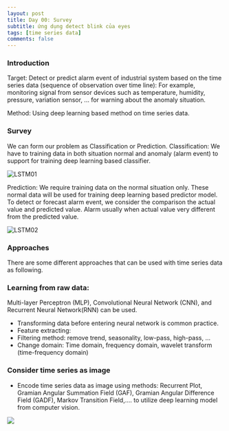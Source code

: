 ```yaml
---
layout: post
title: Day 00: Survey
subtitle: ứng dụng detect blink của eyes
tags: [time series data]
comments: false
---
```



### Introduction

Target: Detect or predict alarm event of industrial system based on the time series data (sequence of observation over time line): For example, monitoring signal from sensor devices such as temperature, humidity, pressure, variation sensor, ... for warning about the anomaly situation.

Method: Using deep learning based method on time series data.
 
### Survey

We can form our problem as Classification or Prediction.
Classification: We have to training data in both situation normal and anomaly (alarm event) to support for training deep learning based classifier.

![LSTM01](https://raw.githubusercontent.com/quanap5/quanap5.github.io/master/img/LSTM00_01.JPG)

Prediction: We require training data on the normal situation only. These normal data will be used for training deep learning based predictor model. To detect or forecast alarm event, we consider the comparison the actual value and predicted value. Alarm usually when actual value very different from the predicted value.

![LSTM02](https://raw.githubusercontent.com/quanap5/quanap5.github.io/master/img/LSTM00_02.JPG)

### Approaches
There are some different approaches that can be used with time series data as following.

### Learning from raw data: 

Multi-layer Perceptron (MLP), Convolutional Neural Network (CNN), and Recurrent Neural Network(RNN) can be used.
- Transforming data before entering neural network is common practice.
- Feature extracting: 
- Filtering method: remove trend, seasonality, low-pass, high-pass, ...
- Change domain: Time domain, frequency domain, wavelet transform (time-frequency domain)

### Consider time series as image

- Encode time series data as image using methods: Recurrent Plot, Gramian Angular Summation Field (GAF), Gramian Angular Difference Field (GADF), Markov Transition Field,.... to utilize deep learning model from computer vision.

![](https://raw.githubusercontent.com/quanap5/quanap5.github.io/master/img/LSTM00_03.JPG)
